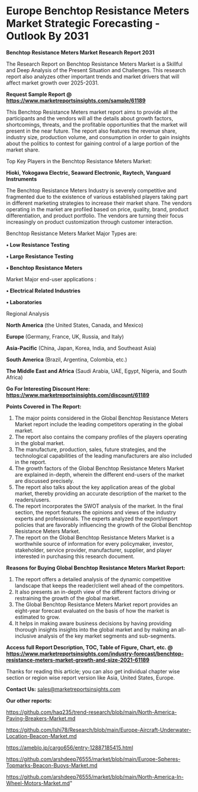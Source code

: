 # Europe Benchtop Resistance Meters Market Strategic Forecasting - Outlook By 2031

<strong>Benchtop Resistance Meters Market Research Report 2031</strong>

The Research Report on Benchtop Resistance Meters Market is a Skillful and Deep Analysis of the Present Situation and Challenges. This research report also analyzes other important trends and market drivers that will affect market growth over 2025-2031.

<strong>Request Sample Report @ <a href=https://www.marketreportsinsights.com/sample/61189>https://www.marketreportsinsights.com/sample/61189</a></strong>

This Benchtop Resistance Meters market report aims to provide all the participants and the vendors will all the details about growth factors, shortcomings, threats, and the profitable opportunities that the market will present in the near future. The report also features the revenue share, industry size, production volume, and consumption in order to gain insights about the politics to contest for gaining control of a large portion of the market share.

Top Key Players in the Benchtop Resistance Meters Market:

<strong>Hioki, Yokogawa Electric, Seaward Electronic, Raytech, Vanguard Instruments</strong>

The Benchtop Resistance Meters Industry is severely competitive and fragmented due to the existence of various established players taking part in different marketing strategies to increase their market share. The vendors operating in the market are profiled based on price, quality, brand, product differentiation, and product portfolio. The vendors are turning their focus increasingly on product customization through customer interaction.

Benchtop Resistance Meters Market Major Types are:

<strong>• Low Resistance Testing

• Large Resistance Testing

• Benchtop Resistance Meters</strong>

Market Major end-user applications :

<strong>• Electrical Related Industries

• Laboratories</strong>

Regional Analysis

</u><strong><b>North America</b></strong> (the United States, Canada, and Mexico)

<strong><b>Europe </b></strong>(Germany, France, UK, Russia, and Italy)

<strong><b>Asia-Pacific</b></strong> (China, Japan, Korea, India, and Southeast Asia)

<strong><b>South America</b></strong> (Brazil, Argentina, Colombia, etc.)

<strong><b>The Middle East and Africa</b></strong> (Saudi Arabia, UAE, Egypt, Nigeria, and South Africa)

<strong>Go For Interesting Discount Here: <a href=https://www.marketreportsinsights.com/discount/61189>https://www.marketreportsinsights.com/discount/61189</a></strong>

<strong>Points Covered in The Report:</strong>
<ol>
  <li>The major points considered in the Global Benchtop Resistance Meters Market report include the leading competitors operating in the global market.</li>
  <li>The report also contains the company profiles of the players operating in the global market.</li>
  <li>The manufacture, production, sales, future strategies, and the technological capabilities of the leading manufacturers are also included in the report.</li>
  <li>The growth factors of the Global Benchtop Resistance Meters Market are explained in-depth, wherein the different end-users of the market are discussed precisely.</li>
  <li>The report also talks about the key application areas of the global market, thereby providing an accurate description of the market to the readers/users.</li>
  <li>The report incorporates the SWOT analysis of the market. In the final section, the report features the opinions and views of the industry experts and professionals. The experts analyzed the export/import policies that are favorably influencing the growth of the Global Benchtop Resistance Meters Market.</li>
  <li>The report on the Global Benchtop Resistance Meters Market is a worthwhile source of information for every policymaker, investor, stakeholder, service provider, manufacturer, supplier, and player interested in purchasing this research document.</li>
</ol>
<strong>Reasons for Buying Global Benchtop Resistance Meters Market Report:</strong>

<ol>
  <li>The report offers a detailed analysis of the dynamic competitive landscape that keeps the reader/client well ahead of the competitors.</li>
  <li>It also presents an in-depth view of the different factors driving or restraining the growth of the global market.</li>
  <li>The Global Benchtop Resistance Meters Market report provides an eight-year forecast evaluated on the basis of how the market is estimated to grow.</li>
  <li>It helps in making aware business decisions by having providing thorough insights insights into the global market and by making an all-inclusive analysis of the key market segments and sub-segments.</li>
</ol>
<strong>Access full Report Description, TOC, Table of Figure, Chart, etc. @ <a href=https://www.marketreportsinsights.com/industry-forecast/benchtop-resistance-meters-market-growth-and-size-2021-61189>https://www.marketreportsinsights.com/industry-forecast/benchtop-resistance-meters-market-growth-and-size-2021-61189</a></strong>


Thanks for reading this article; you can also get individual chapter wise section or region wise report version like Asia, United States, Europe.

<strong>Contact Us:</strong>
sales@marketreportsinsights.com

<strong>Our other reports:</strong>

<a href=https://github.com/haq235/trend-research/blob/main/North-America-Paving-Breakers-Market.md>https://github.com/haq235/trend-research/blob/main/North-America-Paving-Breakers-Market.md</a>

<a href=https://github.com/Ishi78/Research/blob/main/Europe-Aircraft-Underwater-Location-Beacon-Market.md>https://github.com/Ishi78/Research/blob/main/Europe-Aircraft-Underwater-Location-Beacon-Market.md</a>

<a href=https://ameblo.jp/cargo656/entry-12887185415.html>https://ameblo.jp/cargo656/entry-12887185415.html</a>

<a href=https://github.com/arshdeep76555/market/blob/main/Europe-Spheres-Topmarks-Beacon-Buoys-Market.md>https://github.com/arshdeep76555/market/blob/main/Europe-Spheres-Topmarks-Beacon-Buoys-Market.md</a>

<a href=https://github.com/arshdeep76555/market/blob/main/North-America-In-Wheel-Motors-Market.md>https://github.com/arshdeep76555/market/blob/main/North-America-In-Wheel-Motors-Market.md</a>"
